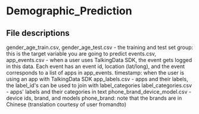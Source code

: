 # Demographic_Prediction
## File descriptions
gender_age_train.csv, gender_age_test.csv - the training and test set
group: this is the target variable you are going to predict
events.csv, app_events.csv - when a user uses TalkingData SDK, the event gets logged in this data. Each event has an event id, location (lat/long), and the event corresponds to a list of apps in app_events.
timestamp: when the user is using an app with TalkingData SDK
app_labels.csv - apps and their labels, the label_id's can be used to join with label_categories
label_categories.csv - apps' labels and their categories in text
phone_brand_device_model.csv - device ids, brand, and models
phone_brand: note that the brands are in Chinese (translation courtesy of user fromandto) 
